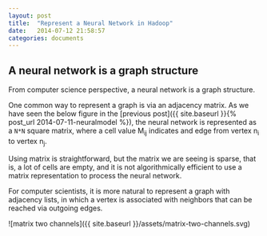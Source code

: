 ```yaml
---
layout: post
title:  "Represent a Neural Network in Hadoop"
date:   2014-07-12 21:58:57
categories: documents
---
```


## A neural network is a graph structure

From computer science perspective, a neural network is a graph
structure.

One common way to represent a graph is via an adjacency matrix. As we
have seen the below figure in the [previous post]({{ site.baseurl }}{% post_url 2014-07-11-neuralmodel %}),
the neural network is represented as a `N*N` square matrix, where a
cell value M<sub>ij</sub> indicates and edge from vertex n<sub>i</sub>
to vertex n<sub>j</sub>.

Using matrix is straightforward, but the matrix we are seeing is
sparse, that is, a lot of cells are empty, and it is not algorithmically efficient to use a matrix
representation to process the neural network.

For computer scientists, it is more natural to represent a graph with
adjacency lists, in which a vertex is associated with neighbors that
can be reached via outgoing edges. 

![matrix two channels]({{ site.baseurl }}/assets/matrix-two-channels.svg)
 
